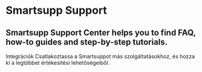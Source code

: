 # Smartsupp Support
## Smartsupp Support Center helps you to find FAQ, how-to guides and step-by-step tutorials.
Integrációk 
Csatlakoztassa a Smartsuppot más szolgáltatásokhoz, és hozza ki a legtöbbet értékesítési lehetőségeiből.

